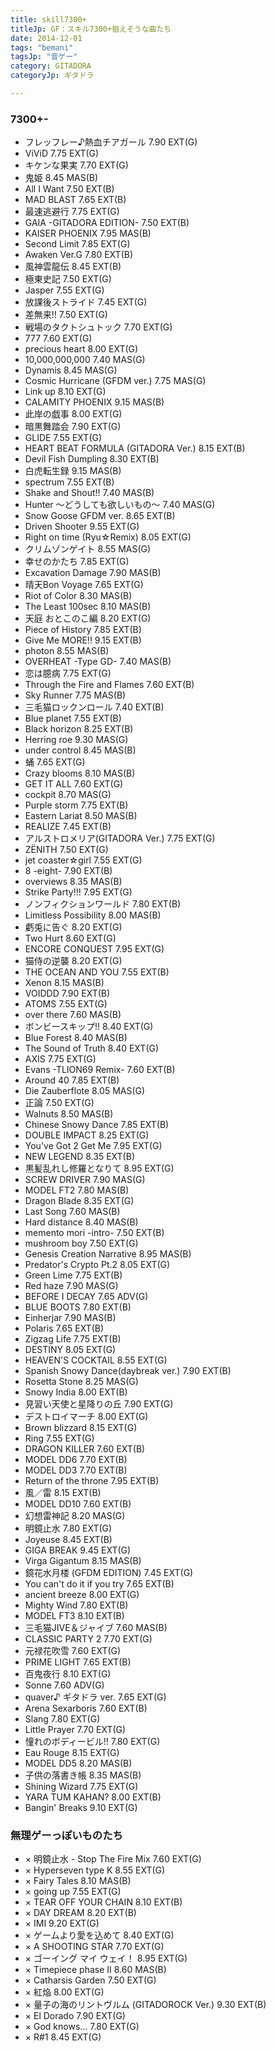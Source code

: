 ```yaml
---
title: skill7300+
titleJp: GF：スキル7300+狙えそうな曲たち
date: 2014-12-01
tags: "bemani"
tagsJp: "音ゲー"
category: GITADORA
categoryJp: ギタドラ

---
```


### 7300+-

* フレッフレー♪熱血チアガール	7.90 EXT(G)
* ViViD	7.75 EXT(G)
* キケンな果実	7.70 EXT(G)
* 鬼姫	8.45 MAS(B)
* All I Want	7.50 EXT(B)
* MAD BLAST	7.65 EXT(B)
* 最速逃避行	7.75 EXT(G)
* GAIA -GITADORA EDITION-	7.50 EXT(B)
* KAISER PHOENIX	7.95 MAS(B)
* Second Limit	7.85 EXT(G)
* Awaken Ver.G	7.80 EXT(B)
* 風神雲龍伝	8.45 EXT(B)
* 極東史記	7.50 EXT(G)
* Jasper	7.55 EXT(G)
* 放課後ストライド	7.45 EXT(G)
* 差無来!!	7.50 EXT(G)
* 戦場のタクトシュトック	7.70 EXT(G)
* 777	7.60 EXT(G)
* precious heart	8.00 EXT(G)
* 10,000,000,000	7.40 MAS(G)
* Dynamis	8.45 MAS(G)
* Cosmic Hurricane (GFDM ver.)	7.75 MAS(G)
* Link up	8.10 EXT(G)
* CALAMITY PHOENIX	9.15 MAS(B)
* 此岸の戯事	8.00 EXT(G)
* 暗黒舞踏会	7.90 EXT(G)
* GLIDE	7.55 EXT(G)
* HEART BEAT FORMULA (GITADORA Ver.)	8.15 EXT(B)
* Devil Fish Dumpling	8.30 EXT(B)
* 白虎転生録	9.15 MAS(B)
* spectrum	7.55 EXT(B)
* Shake and Shout!!	7.40 MAS(B)
* Hunter ～どうしても欲しいもの～	7.40 MAS(G)
* Snow Goose GFDM ver.	8.65 EXT(B)
* Driven Shooter	9.55 EXT(G)
* Right on time (Ryu☆Remix)	8.05 EXT(G)
* クリムゾンゲイト	8.55 MAS(G)
* 幸せのかたち	7.85 EXT(G)
* Excavation Damage	7.90 MAS(B)
* 晴天Bon Voyage	7.65 EXT(G)
* Riot of Color	8.30 MAS(B)
* The Least 100sec	8.10 MAS(B)
* 天庭 おとこのこ編	8.20 EXT(G)
* Piece of History	7.85 EXT(B)
* Give Me MORE!!	9.15 EXT(B)
* photon	8.55 MAS(B)
* OVERHEAT -Type GD-	7.40 MAS(B)
* 恋は臆病	7.75 EXT(G)
* Through the Fire and Flames	7.60 EXT(B)
* Sky Runner	7.75 MAS(B)
* 三毛猫ロックンロール	7.40 EXT(B)
* Blue planet	7.55 EXT(B)
* Black horizon	8.25 EXT(B)
* Herring roe	9.30 MAS(G)
* under control	8.45 MAS(B)
* 蛹	7.65 EXT(G)
* Crazy blooms	8.10 MAS(B)
* GET IT ALL	7.60 EXT(G)
* cockpit	8.70 MAS(G)
* Purple storm	7.75 EXT(B)
* Eastern Lariat	8.50 MAS(B)
* REALIZE	7.45 EXT(B)
* アルストロメリア(GITADORA Ver.)	7.75 EXT(G)
* ZЁNITH	7.50 EXT(G)
* jet coaster☆girl	7.55 EXT(G)
* 8 -eight-	7.90 EXT(B)
* overviews	8.35 MAS(B)
* Strike Party!!!	7.95 EXT(G)
* ノンフィクションワールド	7.80 EXT(B)
* Limitless Possibility	8.00 MAS(B)
* 虧兎に告ぐ	8.20 EXT(G)
* Two Hurt	8.60 EXT(G)
* ENCORE CONQUEST	7.95 EXT(G)
* 猫侍の逆襲	8.20 EXT(G)
* THE OCEAN AND YOU	7.55 EXT(B)
* Xenon	8.15 MAS(B)
* VOIDDD	7.90 EXT(B)
* ATOMS	7.55 EXT(G)
* over there	7.60 MAS(B)
* ボンビースキップ!!	8.40 EXT(G)
* Blue Forest	8.40 MAS(B)
* The Sound of Truth	8.40 EXT(G)
* AXIS	7.75 EXT(G)
* Evans -TLION69 Remix-	7.60 EXT(B)
* Around 40	7.85 EXT(B)
* Die Zauberflote	8.05 MAS(G)
* 正論	7.50 EXT(G)
* Walnuts	8.50 MAS(B)
* Chinese Snowy Dance	7.85 EXT(B)
* DOUBLE IMPACT	8.25 EXT(G)
* You've Got 2 Get Me	7.95 EXT(G)
* NEW LEGEND	8.35 EXT(B)
* 黒髪乱れし修羅となりて	8.95 EXT(G)
* SCREW DRIVER	7.90 MAS(G)
* MODEL FT2	7.80 MAS(B)
* Dragon Blade	8.35 EXT(G)
* Last Song	7.60 MAS(B)
* Hard distance	8.40 MAS(B)
* memento mori -intro-	7.50 EXT(B)
* mushroom boy	7.50 EXT(G)
* Genesis Creation Narrative	8.95 MAS(B)
* Predator's Crypto Pt.2	8.05 EXT(G)
* Green Lime	7.75 EXT(B)
* Red haze	7.90 MAS(G)
* BEFORE I DECAY	7.65 ADV(G)
* BLUE BOOTS	7.80 EXT(B)
* Einherjar	7.90 MAS(B)
* Polaris	7.65 EXT(B)
* Zigzag Life	7.75 EXT(B)
* DESTINY	8.05 EXT(G)
* HEAVEN'S COCKTAIL	8.55 EXT(G)
* Spanish Snowy Dance(daybreak ver.)	7.90 EXT(B)
* Rosetta Stone	8.25 MAS(G)
* Snowy India	8.00 EXT(B)
* 見習い天使と星降りの丘	7.90 EXT(G)
* デストロイマーチ	8.00 EXT(G)
* Brown blizzard	8.15 EXT(G)
* Ring	7.55 EXT(G)
* DRAGON KILLER	7.60 EXT(B)
* MODEL DD6	7.70 EXT(B)
* MODEL DD3	7.70 EXT(B)
* Return of the throne	7.95 EXT(B)
* 風／雷	8.15 EXT(B)
* MODEL DD10	7.60 EXT(B)
* 幻想雷神記	8.20 MAS(G)
* 明鏡止水	7.80 EXT(G)
* Joyeuse	8.45 EXT(B)
* GIGA BREAK	9.45 EXT(G)
* Virga Gigantum	8.15 MAS(B)
* 鏡花水月楼 (GFDM EDITION)	7.45 EXT(G)
* You can't do it if you try	7.65 EXT(B)
* ancient breeze	8.00 EXT(G)
* Mighty Wind	7.80 EXT(B)
* MODEL FT3	8.10 EXT(B)
* 三毛猫JIVE＆ジャイブ	7.60 MAS(B)
* CLASSIC PARTY 2	7.70 EXT(G)
* 元禄花吹雪	7.60 EXT(G)
* PRIME LIGHT	7.65 EXT(B)
* 百鬼夜行	8.10 EXT(G)
* Sonne	7.60 ADV(G)
* quaver♪ ギタドラ ver.	7.65 EXT(G)
* Arena Sexarboris	7.60 EXT(B)
* Slang	7.80 EXT(G)
* Little Prayer	7.70 EXT(G)
* 憧れのボディービル!!	7.80 EXT(G)
* Eau Rouge	8.15 EXT(G)
* MODEL DD5	8.20 MAS(B)
* 子供の落書き帳	8.35 MAS(B)
* Shining Wizard	7.75 EXT(G)
* YARA TUM KAHAN?	8.00 EXT(B)
* Bangin' Breaks	9.10 EXT(G)

### 無理ゲーっぽいものたち
* ×	明鏡止水 - Stop The Fire Mix	7.60 EXT(G)
* ×	Hyperseven type K	8.55 EXT(G)
* ×	Fairy Tales	8.10 MAS(B)
* ×	going up	7.55 EXT(G)
* ×	TEAR OFF YOUR CHAIN	8.10 EXT(B)
* ×	DAY DREAM	8.20 EXT(B)
* ×	IMI	9.20 EXT(G)
* ×	ゲームより愛を込めて	8.40 EXT(G)
* ×	A SHOOTING STAR	7.70 EXT(G)
* ×	ゴーイング マイ ウェイ！	8.95 EXT(G)
* ×	Timepiece phase II	8.60 MAS(B)
* ×	Catharsis Garden	7.50 EXT(G)
* ×	紅焔	8.00 EXT(G)
* ×	量子の海のリントヴルム (GITADOROCK Ver.)	9.30 EXT(B)
* ×	El Dorado	7.90 EXT(G)
* ×	God knows...	7.80 EXT(G)
* ×	R#1	8.45 EXT(G)